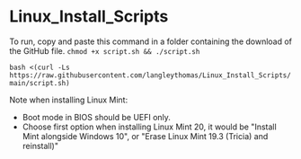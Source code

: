 # Linux_Install_Scripts

To run, copy and paste this command in a folder containing the download of the GitHub file.
`chmod +x script.sh && ./script.sh`

`bash <(curl -Ls https://raw.githubusercontent.com/langleythomas/Linux_Install_Scripts/main/script.sh)`

Note when installing Linux Mint:
* Boot mode in BIOS should be UEFI only.
* Choose first option when installing Linux Mint 20, it would be "Install Mint alongside Windows 10", or "Erase Linux Mint 19.3 (Tricia) and reinstall)"
